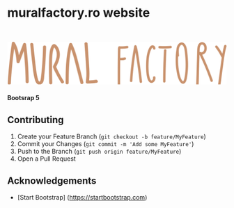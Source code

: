 # muralfactory.ro website

<!-- LOGO -->
<br />
<p align="center">
  <a href="https://muralfactory.ro">
    <img src="assets/img/navbar-logo-mural-factory.png" alt="Logo MURAL FACTORY">
  </a>
</p>

#### Bootsrap 5

## Contributing

1. Create your Feature Branch (`git checkout -b feature/MyFeature`)
2. Commit your Changes (`git commit -m 'Add some MyFeature'`)
3. Push to the Branch (`git push origin feature/MyFeature`)
4. Open a Pull Request

## Acknowledgements

-   [Start Bootstrap] (https://startbootstrap.com)

